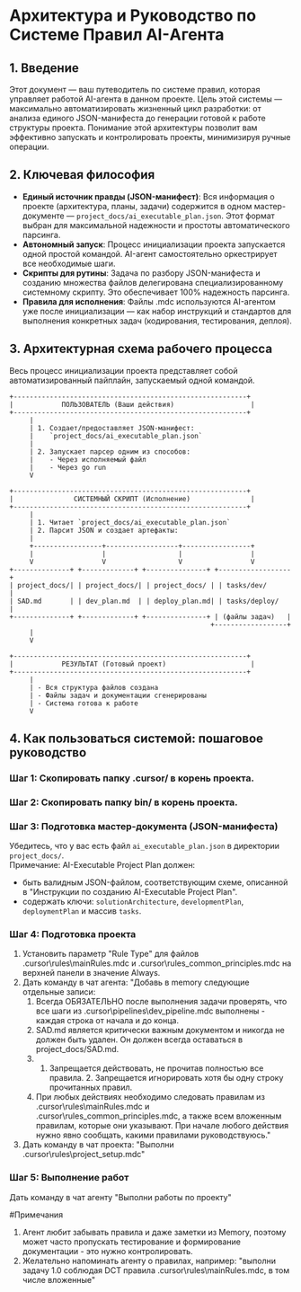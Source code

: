 # Архитектура и Руководство по Системе Правил AI-Агента

## 1. Введение
Этот документ — ваш путеводитель по системе правил, которая управляет работой AI-агента в данном проекте. Цель этой системы — максимально автоматизировать жизненный цикл разработки: от анализа единого JSON-манифеста до генерации готовой к работе структуры проекта.
Понимание этой архитектуры позволит вам эффективно запускать и контролировать проекты, минимизируя ручные операции.

## 2. Ключевая философия
- **Единый источник правды (JSON-манифест)**: Вся информация о проекте (архитектура, планы, задачи) содержится в одном мастер-документе — `project_docs/ai_executable_plan.json`. Этот формат выбран для максимальной надежности и простоты автоматического парсинга.
- **Автономный запуск**: Процесс инициализации проекта запускается одной простой командой. AI-агент самостоятельно оркестрирует все необходимые шаги.
- **Скрипты для рутины**: Задача по разбору JSON-манифеста и созданию множества файлов делегирована специализированному системному скрипту. Это обеспечивает 100% надежность парсинга.
- **Правила для исполнения**: Файлы .mdc используются AI-агентом уже после инициализации — как набор инструкций и стандартов для выполнения конкретных задач (кодирования, тестирования, деплоя).

## 3. Архитектурная схема рабочего процесса
Весь процесс инициализации проекта представляет собой автоматизированный пайплайн, запускаемый одной командой.

```
+----------------------------------------------------------+
|            ПОЛЬЗОВАТЕЛЬ (Ваши действия)                   |
+----------------------------------------------------------+
     |
     | 1. Создает/предоставляет JSON-манифест:
     |    `project_docs/ai_executable_plan.json`
     |
     | 2. Запускает парсер одним из способов:
     |    - Через исполняемый файл
     |    - Через go run
     V

+----------------------------------------------------------+
|               СИСТЕМНЫЙ СКРИПТ (Исполнение)               |
+----------------------------------------------------------+
     |
     | 1. Читает `project_docs/ai_executable_plan.json`
     | 2. Парсит JSON и создает артефакты:
     |
     +-----------------+------------------+-----------------+
     |                 |                  |                 |
     V                 V                  V                 V
+--------------+ +-------------+ +---------------+ +------------------+
| project_docs/| | project_docs/| | project_docs/ | | tasks/dev/      |
| SAD.md       | | dev_plan.md  | | deploy_plan.md| | tasks/deploy/   |
+--------------+ +-------------+ +---------------+ | (файлы задач)   |
                                                  +------------------+
     |
     V

+----------------------------------------------------------+
|            РЕЗУЛЬТАТ (Готовый проект)                     |
+----------------------------------------------------------+
     |
     | - Вся структура файлов создана
     | - Файлы задач и документации сгенерированы
     | - Система готова к работе
     V
```

## 4. Как пользоваться системой: пошаговое руководство

### Шаг 1: Скопировать папку .cursor/ в корень проекта.

### Шаг 2: Скопировать папку bin/ в корень проекта.

### Шаг 3: Подготовка мастер-документа (JSON-манифеста)
Убедитесь, что у вас есть файл `ai_executable_plan.json` в директории `project_docs/`.  
Примечание: 
AI-Executable Project Plan должен:
- быть валидным JSON-файлом, соответствующим схеме, описанной в "Инструкции по созданию AI-Executable Project Plan".
- содержать ключи: `solutionArchitecture`, `developmentPlan`, `deploymentPlan` и массив `tasks`.

### Шаг 4: Подготовка проекта
1. Установить параметр "Rule Type" для файлов .cursor\rules\mainRules.mdc и .cursor\rules\_common_principles.mdc на верхней панели в значение Always.
2. Дать команду в чат агента:
     "Добавь в memory следующие отдельные записи:
     1. Всегда ОБЯЗАТЕЛЬНО после выполнения задачи проверять, что все шаги из .cursor\pipelines\dev_pipeline.mdc выполнены - каждая строка от начала и до конца.
     2. SAD.md является критически важным документом и никогда не должен быть удален. Он должен всегда оставаться в project_docs/SAD.md.
     3. 1. Запрещается действовать, не прочитав полностью все правила. 2. Запрещается игнорировать хотя бы одну строку прочитанных правил.
     4. При любых действиях необходимо следовать правилам из .cursor\rules\mainRules.mdc и .cursor\rules\_common_principles.mdc, а также всем вложенным правилам, которые они указывают. При начале любого действия нужно явно сообщать, какими правилами руководствуюсь."
3. Дать команду в чат проекта:
"Выполни .cursor\rules\project_setup.mdc"

### Шаг 5: Выполнение работ
Дать команду в чат агенту "Выполни работы по проекту"

#Примечания
1. Агент любит забывать правила и даже заметки из Memory, поэтому может часто пропускать тестирование и формирование документации - это нужно контролировать.
2. Желательно напоминать агенту о правилах, например: "выполни задачу 1.0 соблюдая DCT правила .cursor\rules\mainRules.mdc, в том числе вложенные"
